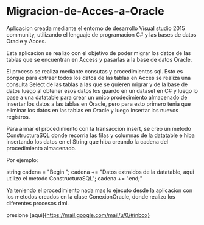 # Migracion-de-Acces-a-Oracle

Aplicacion creada mediante el entorno de desarrollo Visual studio 2015 community, utilizando el lenguaje de programacion C# y las bases de datos 
Oracle y Acces.

Esta aplicacion se realizo con el objetivo de poder migrar los datos de las tablas que se encuentran en Access y pasarlas a la base de datos
Oracle.

El proceso se realiza mediante consutas y procedimientos sql. Esto es porque para extraer todos los datos de las tablas en Acces se realiza
una consulta Select de las tablas a las que se quieren migrar y de la base de datos luego al obtener esos datos los guardo en un dataset
en C# y luego lo pase a una datatable para crear un unico prodecimiento almacenado de insertar los datos a las tablas en Oracle, pero para 
esto primero tenia que eliminar los datos en las tablas en Oracle y luego insertar los nuevos registros.

Para armar el procedimiento con la transaccion insert, se creo un metodo ConstructuraSQL donde recorria las filas y columnas de la datatable
e hiba insertando los datos en el String que hiba creando la cadena del procedimiento almacenado.

Por ejemplo:

string cadena = "Begin ";
cadena += "Datos extraidos de la datatable, aqui utilizo el metodo ConstructuraSQL";
cadena += "end;"

Ya teniendo el procedimiento nada mas lo ejecuto desde la aplicacion con los metodos creados en la clase ConexionOracle, donde realizo los
diferentes procesos dml.

presione [aqui]{https://mail.google.com/mail/u/0/#inbox}
